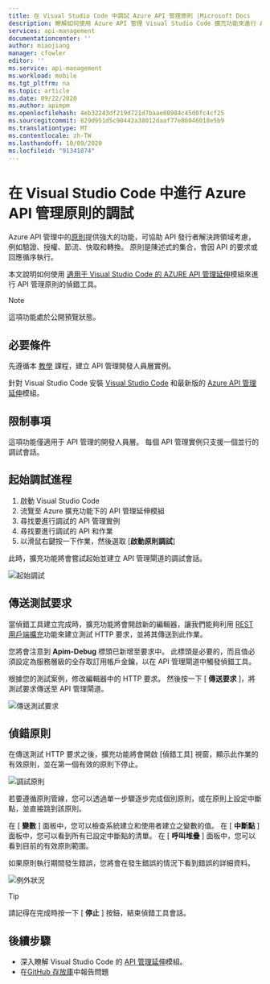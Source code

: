 ```yaml
---
title: 在 Visual Studio Code 中調試 Azure API 管理原則 |Microsoft Docs
description: 瞭解如何使用 Azure API 管理 Visual Studio Code 擴充功能來進行 Azure API 管理原則的調試
services: api-management
documentationcenter: ''
author: miaojiang
manager: cfowler
editor: ''
ms.service: api-management
ms.workload: mobile
ms.tgt_pltfrm: na
ms.topic: article
ms.date: 09/22/2020
ms.author: apimpm
ms.openlocfilehash: 4eb32243df219d721d7baae80984c45d0fc4cf25
ms.sourcegitcommit: 829d951d5c90442a38012daaf77e86046018e5b9
ms.translationtype: MT
ms.contentlocale: zh-TW
ms.lasthandoff: 10/09/2020
ms.locfileid: "91341874"
---
```

# <a name="debug-azure-api-management-policies-in-visual-studio-code"></a>在 Visual Studio Code 中進行 Azure API 管理原則的調試

Azure API 管理中的[原則](api-management-policies.md)提供強大的功能，可協助 API 發行者解決跨領域考慮，例如驗證、授權、節流、快取和轉換。 原則是陳述式的集合，會因 API 的要求或回應循序執行。 

本文說明如何使用 [適用于 Visual Studio Code 的 AZURE API 管理延伸](https://marketplace.visualstudio.com/items?itemName=ms-azuretools.vscode-apimanagement)模組來進行 API 管理原則的偵錯工具。 

> [!NOTE]
> 這項功能處於公開預覽狀態。

## <a name="prerequisites"></a>必要條件

先遵循本 [教學](get-started-create-service-instance.md) 課程，建立 API 管理開發人員層實例。

針對 Visual Studio Code 安裝 [Visual Studio Code](https://code.visualstudio.com/) 和最新版的 [Azure API 管理延伸](https://marketplace.visualstudio.com/items?itemName=ms-azuretools.vscode-apimanagement)模組。 

## <a name="restrictions-and-limitations"></a>限制事項

這項功能僅適用于 API 管理的開發人員層。 每個 API 管理實例只支援一個並行的調試會話。

## <a name="initiate-a-debugging-session"></a>起始調試進程

1. 啟動 Visual Studio Code
2. 流覽至 Azure 擴充功能下的 API 管理延伸模組
3. 尋找要進行調試的 API 管理實例
4. 尋找要進行調試的 API 和作業
5. 以滑鼠右鍵按一下作業，然後選取 [**啟動原則調試**]

此時，擴充功能將會嘗試起始並建立 API 管理閘道的調試會話。

![起始調試](media/api-management-debug-policies/initiate-debugging-session.png)

## <a name="send-a-test-request"></a>傳送測試要求
當偵錯工具建立完成時，擴充功能將會開啟新的編輯器，讓我們能夠利用 [REST 用戶端擴充](https://marketplace.visualstudio.com/items?itemName=humao.rest-client)功能來建立測試 HTTP 要求，並將其傳送到此作業。

您將會注意到 **Apim-Debug** 標頭已新增至要求中。 此標頭是必要的，而且值必須設定為服務層級的全存取訂用帳戶金鑰，以在 API 管理閘道中觸發偵錯工具。

根據您的測試案例，修改編輯器中的 HTTP 要求。 然後按一下 [ **傳送要求** ]，將測試要求傳送至 API 管理閘道。

![傳送測試要求](media/api-management-debug-policies/rest-client.png)

## <a name="debug-policies"></a>偵錯原則
在傳送測試 HTTP 要求之後，擴充功能將會開啟 [偵錯工具] 視窗，顯示此作業的有效原則，並在第一個有效的原則下停止。 

![調試原則](media/api-management-debug-policies/main-window.png)

若要遵循原則管線，您可以透過單一步驟逐步完成個別原則，或在原則上設定中斷點，並直接跳到該原則。 

在 [ **變數** ] 面板中，您可以檢查系統建立和使用者建立之變數的值。 在 [ **中斷點** ] 面板中，您可以看到所有已設定中斷點的清單。 在 [ **呼叫堆疊** ] 面板中，您可以看到目前的有效原則範圍。 

如果原則執行期間發生錯誤，您將會在發生錯誤的情況下看到錯誤的詳細資料。 

![例外狀況](media/api-management-debug-policies/exception.png)

> [!TIP]
> 請記得在完成時按一下 [ **停止** ] 按鈕，結束偵錯工具會話。


## <a name="next-steps"></a>後續步驟

+ 深入瞭解 Visual Studio Code 的 [API 管理延伸](https://marketplace.visualstudio.com/items?itemName=ms-azuretools.vscode-apimanagement)模組。 
+ 在[GitHub 存放庫](https://github.com/Microsoft/vscode-apimanagement)中報告問題

